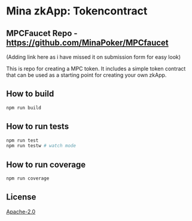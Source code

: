 # Mina zkApp: Tokencontract

## MPCFaucet Repo - https://github.com/MinaPoker/MPCfaucet
(Adding link here as i have missed it on submission form for easy look)

This is repo for creating a MPC token. It includes a simple token contract that can be used as a starting point for creating your own zkApp.


## How to build

```sh
npm run build
```

## How to run tests

```sh
npm run test
npm run testw # watch mode
```

## How to run coverage

```sh
npm run coverage
```

## License

[Apache-2.0](LICENSE)
